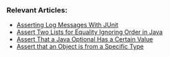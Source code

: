### Relevant Articles:

- [Asserting Log Messages With JUnit](https://www.baeldung.com/junit-asserting-logs)
- [Assert Two Lists for Equality Ignoring Order in Java](https://www.baeldung.com/java-assert-lists-equality-ignore-order)
- [Assert That a Java Optional Has a Certain Value](https://www.baeldung.com/java-optional-assert-value)
- [Assert that an Object is from a Specific Type](https://www.baeldung.com/java-assert-object-of-type)
